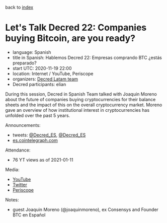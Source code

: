back to [index](index.md)

# Let's Talk Decred 22: Companies buying Bitcoin, are you ready?

- language: Spanish
- title in Spanish: Hablemos Decred 22: Empresas comprando BTC ¿estás preparado?
- start UTC: 2020-11-19 22:00
- location: Internet / YouTube, Periscope
- organizers: [Decred Latam team](https://twitter.com/Decred_ES)
- Decred participants: elian

During this session, Decred in Spanish Team talked with Joaquin Moreno about the future of companies buying cryptocurrencies for their balance sheets and the impact of this on the overall cryptocurrency market. Moreno gave an overview of how institutional interest in cryptocurrencies has unfolded over the past 5 years.

Announcements:

- tweets: [@Decred_ES](https://twitter.com/Decred_ES/status/1328819770876162049), [@Decred_ES](https://twitter.com/Decred_ES/status/1329538398214877185)
- [es.cointelegraph.com](https://es.cointelegraph.com/news/new-edition-of-hablemos-decred-will-deal-with-the-topic-of-companies-buying-bitcoin)

Attendance:

- 76 YT views as of 2021-01-11

Media:

- [YouTube](https://www.youtube.com/watch?v=N2hxP8I6hbM)
- [Twitter](https://twitter.com/Decred_ES/status/1329545016830611459)
- [Periscope](https://www.pscp.tv/w/coWQ6DF6WUViTEFxcXlsS2V8MXluSk9CUXpEUnpHUvjaRCVG7GeqCfA-Laz6HviveEpZ86ajstifr8qOL5L4)

Notes:

- guest Joaquin Moreno (@joaquinmoreno), ex Consensys and Founder BTC en Español

